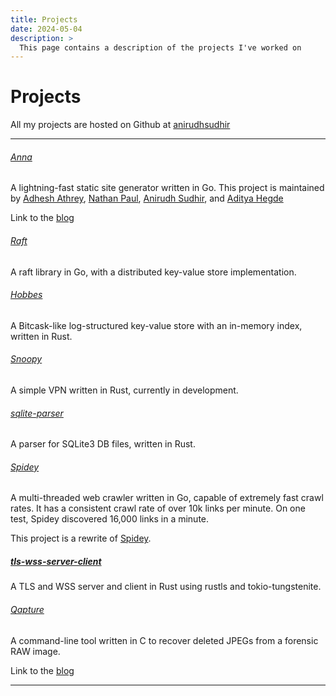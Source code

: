 ```yaml
---
title: Projects
date: 2024-05-04
description: >
  This page contains a description of the projects I've worked on
---
```


# Projects

All my projects are hosted on Github at [anirudhsudhir](https://github.com/anirudhsudhir)

---

###### [Anna](https://github.com/anna-ssg/Anna)

A lightning-fast static site generator written in Go.
This project is maintained by [Adhesh Athrey](https://github.com/DedLad), [Nathan Paul](https://github.com/polarhive), [Anirudh Sudhir](https://github.com/anirudhsudhir), and [Aditya Hegde](https://github.com/bwaklog)

Link to the [blog](/posts/building-anna)

###### [Raft](https://github.com/anirudhsudhir/raft)

A raft library in Go, with a distributed key-value store implementation.

###### [Hobbes](https://github.com/anirudhsudhir/hobbes/)

A Bitcask-like log-structured key-value store with an in-memory index, written in Rust.

###### [Snoopy](https://github.com/anirudhsudhir/snoopy)

A simple VPN written in Rust, currently in development.

###### [sqlite-parser](https://github.com/anirudhsudhir/sqlite-parser)

A parser for SQLite3 DB files, written in Rust.

###### [Spidey](https://github.com/anirudhsudhir/Spidey-v2)

A multi-threaded web crawler written in Go, capable of extremely fast crawl rates.
It has a consistent crawl rate of over 10k links per minute.
On one test, Spidey discovered 16,000 links in a minute.

This project is a rewrite of [Spidey](https://github.com/anirudhsudhir/Spidey).

##### [tls-wss-server-client](https://github.com/anirudhsudhir/tls-wss-server-client)

A TLS and WSS server and client in Rust using rustls and tokio-tungstenite.

###### [Qapture](https://github.com/anirudhsudhir/Qapture)

A command-line tool written in C to recover deleted JPEGs from a forensic RAW image.

Link to the [blog](/posts/qapture)

---
